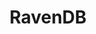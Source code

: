 ---
title: RavenDB
categories:
  - database
docs:
  - id: dotnet
    url: https://dotnet.testcontainers.org/modules/
    example: |
      ```csharp
      var ravenDBContainer = new RavenDBBuilder().Build();

      await ravenDBContainer.StartAsync()
        .ConfigureAwait(false);
      ```
description: |
  RavenDB is an open-source NoSQL database software designed to help businesses streamline multi-document ACID transactions and facilitate extract, transform, and load (ETL) operations.
---